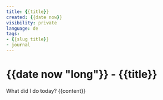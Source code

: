 ```yaml
---
title: {{title}}
created: {{date now}}
visibility: private
language: de
tags:
- {{slug title}}
- journal
---
```


# {{date now "long"}} - {{title}}

What did I do today?
{{content}}
